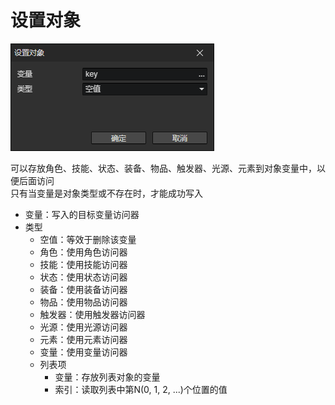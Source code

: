 # 设置对象

![](img/setObject-1.png)

可以存放角色、技能、状态、装备、物品、触发器、光源、元素到对象变量中，以便后面访问  
只有当变量是对象类型或不存在时，才能成功写入

- 变量：写入的目标变量访问器
- 类型
  - 空值：等效于删除该变量
  - 角色：使用角色访问器
  - 技能：使用技能访问器
  - 状态：使用状态访问器
  - 装备：使用装备访问器
  - 物品：使用物品访问器
  - 触发器：使用触发器访问器
  - 光源：使用光源访问器
  - 元素：使用元素访问器
  - 变量：使用变量访问器
  - 列表项
    - 变量：存放列表对象的变量
    - 索引：读取列表中第N(0, 1, 2, ...)个位置的值